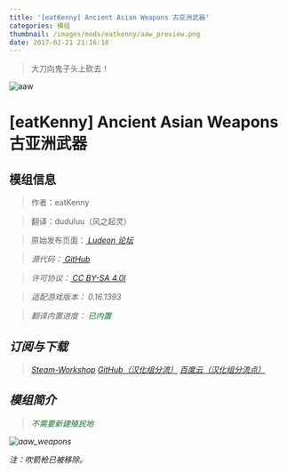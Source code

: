 ```yaml
---
title: '[eatKenny] Ancient Asian Weapons 古亚洲武器'
categories: 模组
thumbnail: /images/mods/eatkenny/aaw_preview.png
date: 2017-02-21 21:16:10
---
```


> 大刀向鬼子头上砍去！

<!--more-->

![aaw](/images/mods/eatkenny/aaw_preview.png)

# [eatKenny] Ancient Asian Weapons 古亚洲武器

## 模组信息

> 作者：eatKenny

> 翻译：duduluu（风之起灵）

> 原始发布页面：<a href="https://ludeon.com/forums/index.php?topic=26723.0"><i class="fa fa-link" aria-hidden="true" /> Ludeon 论坛</a>

> 源代码：<a href="https://github.com/RimWorld-zh/eatKenny-AncientAsianWeapons-zh" ><i class="fa fa-github" aria-hidden="true" /> GitHub</a>

> 许可协议：<a href="https://creativecommons.org/licenses/by-sa/4.0/" ><i class="fa fa-balance-scale" aria-hidden="true" /> CC BY-SA 4.0I</a>

> 适配游戏版本：<i class="fa fa-tag" aria-hidden="true"> 0.16.1393</i>

> 翻译内置进度：<i class="fa fa-check-circle" aria-hidden="true" title="翻译已内置于原作者的模组中，可直接从Steam工坊订阅" style="color:#097c25"> 已内置</i>

## 订阅与下载

> <a href="http://steamcommunity.com/sharedfiles/filedetails/?id=864412707"><i class="fa fa-steam-square" aria-hidden="true" /> Steam-Workshop</a>
> <a href="https://github.com/RimWorld-zh/eatKenny-AncientAsianWeapons-zh/releases" ><i class="fa fa-github" aria-hidden="true" /> GitHub（汉化组分流）</a>
> <a href="http://pan.baidu.com/s/1skKKBql"><i class="fa fa-paw" aria-hidden="true" /> 百度云（汉化组分流点）</a>

## 模组简介

> <i class="fa fa-check-circle" aria-hidden="true" style="color:#097c25"> 不需要新建殖民地</i>

![aaw_weapons](/images/mods/eatkenny/aaw_weapons.png)

注：吹箭枪已被移除。

